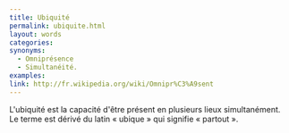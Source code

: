 ```yaml
---
title: Ubiquité
permalink: ubiquite.html
layout: words
categories:
synonyms:
  - Omniprésence
  - Simultanéité.
examples:
link: http://fr.wikipedia.org/wiki/Omnipr%C3%A9sent
---
```


L'ubiquité est la capacité d'être présent en plusieurs lieux simultanément. Le terme est dérivé du latin « ubique » qui signifie « partout ».

